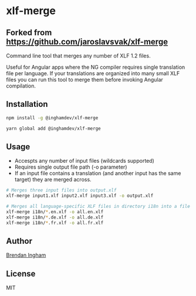 # xlf-merge

## Forked from <https://github.com/jaroslavsvak/xlf-merge>

Command line tool that merges any number of XLF 1.2 files.

Useful for Angular apps where the NG compiler requires single translation file per language. If your translations are organized into
many small XLF files you can run this tool to merge them before invoking Angular compilation.

## Installation

```bash
npm install -g @inghamdev/xlf-merge
```

```bash
yarn global add @inghamdev/xlf-merge
```

## Usage

- Accespts any number of input files (wildcards supported)
- Requires single output file path (-o parameter)
- If an input file contains a translation (and another input has the same target) they are merged across.

```bash
# Merges three input files into output.xlf
xlf-merge input1.xlf input2.xlf input3.xlf -o output.xlf

# Merges all language-specific XLF files in directory i18n into a file containing all translations per language
xlf-merge i18n/*.en.xlf -o all.en.xlf
xlf-merge i18n/*.de.xlf -o all.de.xlf
xlf-merge i18n/*.fr.xlf -o all.fr.xlf
```

## Author

[Brendan Ingham](https://github.com/breningham)

## License

MIT
